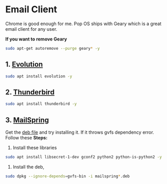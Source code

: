 # Email Client
Chrome is good enough for me. Pop OS ships with Geary which is a great email client for any user.

**If you want to remove Geary**
```bash
sudo apt-get autoremove --purge geary* -y
```

## 1. [Evolution](https://help.gnome.org/users/evolution/stable/)
```bash
sudo apt install evolution -y
```
## 2. [Thunderbird](https://www.thunderbird.net/en-US/)
```bash
sudo apt install thunderbird -y
```
## 3. [MailSpring](https://getmailspring.com/)
Get the [deb file](https://github.com/Foundry376/Mailspring/releases) and try installing it. 
If it throws gvfs dependency error. Follow these **Steps:**
1. Install these libraries
```bash
sudo apt install libsecret-1-dev gconf2 python2 python-is-python2 -y
```
1. Install the deb,
```bash
sudo dpkg --ignore-depends=gvfs-bin -i mailspring*.deb
```
